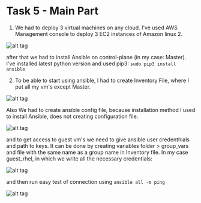 # Task 5 - Main Part

1. We had to deploy 3 virtual machines on any cloud. I've used AWS Management console to deploy 3 EC2 instances of Amazon linux 2.

![alt tag](https://for-git.s3.amazonaws.com/Task5/instances.png)

after that we had to install Ansible on control-plane (in my case: Master). I've installed latest python version and used pip3: `sudo pip3 install ansible`

2. To be able to start using ansible, I had to create Inventory File, where I put all my vm's except Master.

![alt tag](https://for-git.s3.amazonaws.com/Task5/guests.txt.png)

Also We had to create ansible config file, because installation method I used to install Ansible, does not creating configuration file.

![alt tag](https://for-git.s3.amazonaws.com/Task5/ansible.cfg.png)

and to get access to guest vm's we need to give ansible user credenthials and path to keys. It can be done by creating variables folder > group_vars and file with the same name as a group name in Inventory file. In my case guest_rhel, in which we write all the necessary credentials:

![alt tag](https://for-git.s3.amazonaws.com/Task5/group_vars.png)

and then run easy test of connection using `ansible all -m ping`

![alt tag](https://for-git.s3.amazonaws.com/Task5/ping.png)
